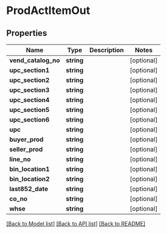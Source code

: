 # ProdActItemOut

## Properties
Name | Type | Description | Notes
------------ | ------------- | ------------- | -------------
**vend_catalog_no** | **string** |  | [optional] 
**upc_section1** | **string** |  | [optional] 
**upc_section2** | **string** |  | [optional] 
**upc_section3** | **string** |  | [optional] 
**upc_section4** | **string** |  | [optional] 
**upc_section5** | **string** |  | [optional] 
**upc_section6** | **string** |  | [optional] 
**upc** | **string** |  | [optional] 
**buyer_prod** | **string** |  | [optional] 
**seller_prod** | **string** |  | [optional] 
**line_no** | **string** |  | [optional] 
**bin_location1** | **string** |  | [optional] 
**bin_location2** | **string** |  | [optional] 
**last852_date** | **string** |  | [optional] 
**co_no** | **string** |  | [optional] 
**whse** | **string** |  | [optional] 

[[Back to Model list]](../README.md#documentation-for-models) [[Back to API list]](../README.md#documentation-for-api-endpoints) [[Back to README]](../README.md)


